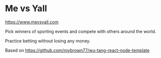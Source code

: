 # Me vs Yall

https://www.mevsyall.com

Pick winners of sporting events and compete with others around the world.

Practice betting without losing any money.

Based on https://github.com/roybrown77/wu-tang-react-node-template
